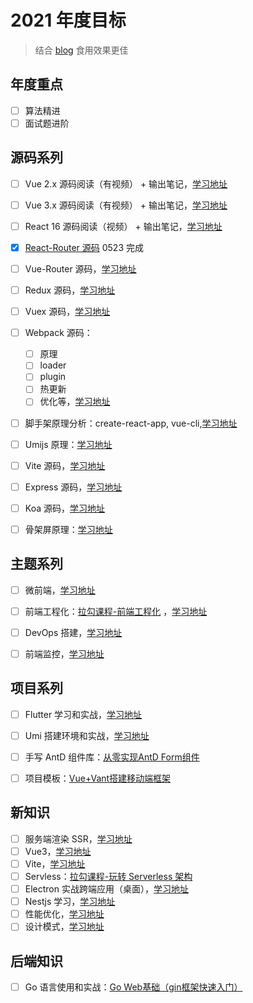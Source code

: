 # 2021 年度目标

> 结合 [blog](https://github.com/Jsmond2016/blog) 食用效果更佳

## 年度重点

- [ ] 算法精进
- [ ] 面试题进阶

## 源码系列

- [ ] Vue 2.x 源码阅读（有视频） + 输出笔记，[学习地址](https://www.bilibili.com/video/BV1LE411e7HE)
- [ ] Vue 3.x 源码阅读（有视频） + 输出笔记，[学习地址](https://www.bilibili.com/video/BV1fy4y1y7sc?p=1)
- [ ] React 16 源码阅读（视频） + 输出笔记，[学习地址]()
- [x] [React-Router 源码](https://github.com/Jsmond2016/react-router-dom-nut) 0523 完成
- [ ] Vue-Router 源码，[学习地址](https://www.bilibili.com/video/BV1Ui4y177PA)
- [ ] Redux 源码，[学习地址](https://www.bilibili.com/video/BV1254y1L7UP?from=search&seid=18119191314623694637)
- [ ] Vuex 源码，[学习地址]()
- [ ] Webpack 源码：
  - [ ] 原理
  - [ ] loader
  - [ ] plugin
  - [ ] 热更新
  - [ ] 优化等，[学习地址](https://www.bilibili.com/video/BV1jy4y1S7fy)
- [ ] 脚手架原理分析：create-react-app, vue-cli,[学习地址]()
- [ ] Umijs 原理：[学习地址](https://www.bilibili.com/video/BV1d54y147wx)
- [ ] Vite 源码，[学习地址]()
- [ ] Express 源码，[学习地址]()
- [ ] Koa 源码，[学习地址]()
- [ ] 骨架屏原理：[学习地址](https://www.bilibili.com/video/BV1Qk4y1271Y)



## 主题系列

- [ ] 微前端，[学习地址](https://www.bilibili.com/video/BV1Go4y197xW)
- [ ] 前端工程化：[拉勾课程-前端工程化](https://kaiwu.lagou.com/course/courseInfo.htm?courseId=416#/content) ，[学习地址]()
- [ ] DevOps 搭建，[学习地址](https://www.bilibili.com/video/BV1n5411P7zB?p=21)
- [ ] 前端监控，[学习地址]()



## 项目系列

- [ ] Flutter 学习和实战，[学习地址]()
- [ ] Umi 搭建环境和实战，[学习地址](https://www.bilibili.com/video/BV1ft4y1r7aD)
- [ ] 手写 AntD 组件库：[从零实现AntD Form组件](https://www.bilibili.com/video/BV1Cr4y1w7JF)
- [ ] 项目模板：[Vue+Vant搭建移动端框架](https://www.bilibili.com/video/BV1964y1F7uT)



## 新知识

- [ ] 服务端渲染 SSR，[学习地址]()
- [ ] Vue3，[学习地址]()
- [ ] Vite，[学习地址]()
- [ ] Servless：[拉勾课程-玩转 Serverless 架构](https://kaiwu.lagou.com/course/courseInfo.htm?courseId=589#/content)
- [ ] Electron 实战跨端应用（桌面），[学习地址]()
- [ ] Nestjs 学习，[学习地址]()
- [ ] 性能优化，[学习地址]()
- [ ] 设计模式，[学习地址]()

## 后端知识

- [ ] Go 语言使用和实战：[Go Web基础（gin框架快速入门）](https://study.163.com/course/courseMain.htm?courseId=1210182958)
